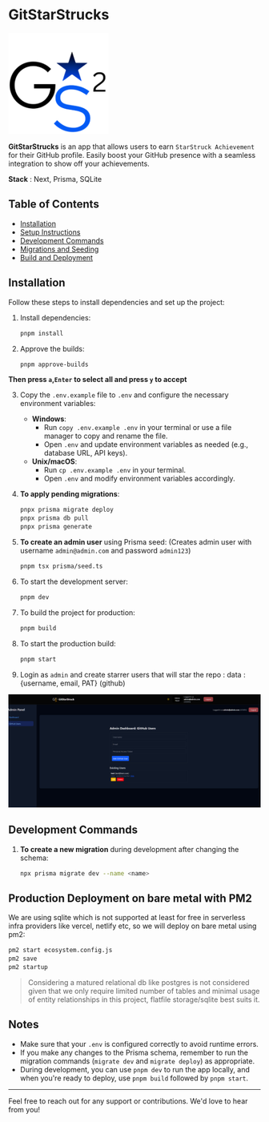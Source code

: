 # GitStarStrucks

<img src="./public/logo.png" alt="Logo" width="200" />

**GitStarStrucks** is an app that allows users to earn `StarStruck Achievement` for their GitHub profile. Easily boost your GitHub presence with a seamless integration to show off your achievements.

**Stack** : Next, Prisma, SQLite

## Table of Contents

- [Installation](#installation)
- [Setup Instructions](#setup-instructions)
- [Development Commands](#development-commands)
- [Migrations and Seeding](#migrations-and-seeding)
- [Build and Deployment](#build-and-deployment)

## Installation

Follow these steps to install dependencies and set up the project:

1. Install dependencies:

   ```bash
   pnpm install
   ```

2. Approve the builds:

   ```bash
   pnpm approve-builds
   ```
**Then press `a`,`Enter` to select all and  press `y` to accept**

3. Copy the `.env.example` file to `.env` and configure the necessary environment variables:

   - **Windows**:
     - Run `copy .env.example .env` in your terminal or use a file manager to copy and rename the file.
     - Open `.env` and update environment variables as needed (e.g., database URL, API keys).
   - **Unix/macOS**:
     - Run `cp .env.example .env` in your terminal.
     - Open `.env` and modify environment variables accordingly.

4. **To apply pending migrations**:

   ```bash
   pnpx prisma migrate deploy
   pnpx prisma db pull
   pnpx prisma generate
   ```



5. **To create an admin user** using Prisma seed: (Creates admin user with username `admin@admin.com` and password `admin123`)

   ```bash
   pnpm tsx prisma/seed.ts
   ```

6. To start the development server:

   ```bash
   pnpm dev
   ```

7. To build the project for production:

   ```bash
   pnpm build
   ```

8. To start the production build:
   ```bash
   pnpm start
   ```

9. Login as `admin` and create starrer users that will star the repo : data : {username, email, PAT} (github)


![Admin Panel](./public/panel.png)


## Development Commands

1. **To create a new migration** during development after changing the schema:
   ```bash
   npx prisma migrate dev --name <name>
   ```



## Production Deployment on bare metal with PM2

We are using sqlite which is not supported at least for free in serverless infra providers like vercel, netlify etc, so we will deploy on bare metal using pm2:

```bash
pm2 start ecosystem.config.js
pm2 save
pm2 startup
```

> Considering a matured relational db like postgres is not considered given that we only require limited number of tables and minimal usage of entity relationships in this project, flatfile storage/sqlite best suits it.

## Notes

- Make sure that your `.env` is configured correctly to avoid runtime errors.
- If you make any changes to the Prisma schema, remember to run the migration commands (`migrate dev` and `migrate deploy`) as appropriate.
- During development, you can use `pnpm dev` to run the app locally, and when you're ready to deploy, use `pnpm build` followed by `pnpm start`.

---

Feel free to reach out for any support or contributions. We'd love to hear from you!
